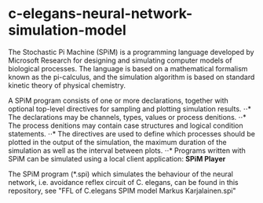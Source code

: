 # c-elegans-neural-network-simulation-model

The Stochastic Pi Machine (SPiM) is a programming language developed by Microsoft Research for designing and simulating computer models of biological processes. The language is based on a mathematical formalism known as the pi-calculus, and the simulation algorithm is based on standard kinetic theory of physical chemistry.


A SPiM program consists of one or more declarations, together with optional top-level directives for sampling and plotting simulation results. 
⋅⋅* The declarations may be channels, types, values or process de nitions. 
⋅⋅* The process de nitions may contain case structures and logical condition statements. 
⋅⋅* The directives are used to de fine which processes should be plotted in the output of the simulation, the maximum duration of the simulation as well as the interval between plots.
⋅⋅* Programs written with SPiM can be simulated using a local client application: **SPiM Player**

The SPiM program (*.spi) which simulates the behaviour of the neural network, i.e. avoidance reflex circuit of C. elegans, can be found in this repository, see "FFL of C.elegans SPIM model Markus Karjalainen.spi"
